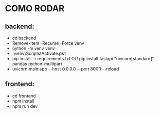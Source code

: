 # COMO RODAR
## backend:
- cd backend
- Remove-Item -Recurse -Force venv
- python -m venv venv 
- .\venv\Scripts\Activate.ps1
- pip install -r requirements.txt OU pip install fastapi "uvicorn[standard]" pandas python-multipart
- uvicorn main:app --host 0.0.0.0 --port 8000 --reload

## frontend:
- cd frontend
- npm install
- npm run dev
